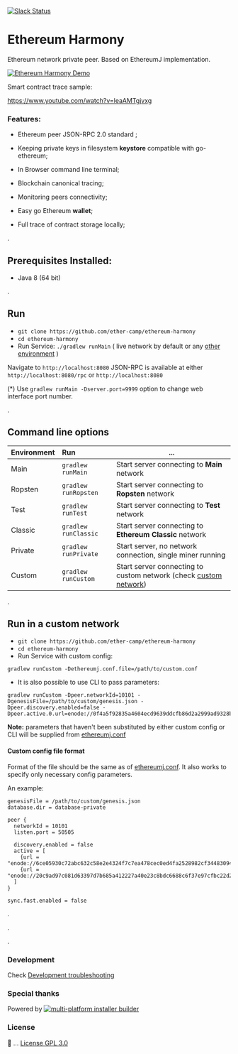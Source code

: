 

[![Slack Status](http://harmony-slack-ether-camp.herokuapp.com/badge.svg)](http://ether.camp) 


# Ethereum Harmony

Ethereum network private peer. Based on EthereumJ implementation. 


[![Ethereum Harmony Demo](http://i.imgur.com/zeJMQ94.png)](https://www.youtube.com/watch?v=3qASGOy3qrw )

Smart contract trace sample: 

https://www.youtube.com/watch?v=leaAMTgjvxg

 
### Features: 

 * Ethereum peer JSON-RPC 2.0 standard ;
 
 * Keeping private keys in filesystem **keystore** compatible with go-ethereum;
 
 * In Browser command line terminal;
 
 * Blockchain canonical tracing;   
 
 * Monitoring peers connectivity;
 
 * Easy go Ethereum **wallet**;
  
 * Full trace of contract storage locally; 

.

## Prerequisites Installed: 
 * Java 8 (64 bit)

.

## Run 

* `git clone https://github.com/ether-camp/ethereum-harmony`
* `cd ethereum-harmony`
* Run Service: `./gradlew runMain`  ( live network by default or any [other environment](#options) )

Navigate to `http://localhost:8080`
JSON-RPC is available at either `http://localhost:8080/rpc` or `http://localhost:8080`

(*) Use `gradlew runMain -Dserver.port=9999` option to change web interface port number.

.

## Command line options <a id="options"></a>

| Environment        | Run      | ... |
| ------------- |:-------------|------------- |
| Main      | `gradlew runMain` | Start server connecting to **Main** network |
| Ropsten      | `gradlew runRopsten` | Start server connecting to **Ropsten** network |
| Test      | `gradlew runTest`      | Start server connecting to **Test** network |
| Classic | `gradlew runClassic`      | Start server connecting to **Ethereum Classic** network |   
| Private | `gradlew runPrivate`      | Start server, no network connection, single miner running|    
| Custom | `gradlew runCustom`      | Start server connecting to custom network (check [custom network](#custom-network)) |

.

## Run in a custom network <a id="custom-network"></a>
* `git clone https://github.com/ether-camp/ethereum-harmony`
* `cd ethereum-harmony`
* Run Service with custom config: 
```
gradlew runCustom -Dethereumj.conf.file=/path/to/custom.conf
```
* It is also possible to use CLI to pass parameters: 
```
gradlew runCustom -Dpeer.networkId=10101 -DgenesisFile=/path/to/custom/genesis.json -Dpeer.discovery.enabled=false -Dpeer.active.0.url=enode://0f4a5f92835a4604ecd9639ddcfb86d2a2999ad9328bc088452efffe4a7c6cd0eaaef77c779dc56fc1d0f21cd578eeb92cb5@23.101.151.28:30303
```

**Note:** parameters that haven't been substituted by either custom config or CLI will be supplied from [ethereumj.conf](https://github.com/ethereum/ethereumj/blob/master/ethereumj-core/src/main/resources/ethereumj.conf)

#### Custom config file format
Format of the file should be the same as of [ethereumj.conf](https://github.com/ethereum/ethereumj/blob/master/ethereumj-core/src/main/resources/ethereumj.conf). It also works to specify only necessary config parameters.

An example: 
  ```
  genesisFile = /path/to/custom/genesis.json
  database.dir = database-private

  peer {
    networkId = 10101
    listen.port = 50505

    discovery.enabled = false
    active = [
      {url = "enode://6ce05930c72abc632c58e2e4324f7c7ea478cec0ed4fa2528982cf34483094e9cbc9216e7aa349691242576d552a2a56aaeae426c5303ded677ce455ba1acd9d@13.84.180.240:30303"}
      {url = "enode://20c9ad97c081d63397d7b685a412227a40e23c8bdc6688c6f37e97cfbc22d2b4d1db1510d8f61e6a8866ad7f0e17c02b14182d37ea7c3c8b9c2683aeb6b733a1@52.169.14.227:30303"}
    ]
  }

  sync.fast.enabled = false
  ```
.

.

.

### Development

Check [Development troubleshooting](https://github.com/ether-camp/ethereum-harmony/wiki/Development-troubleshooting)

### Special thanks

Powered by [![multi-platform installer builder](https://www.ej-technologies.com/images/product_banners/install4j_medium.png)](https://www.ej-technologies.com/products/install4j/overview.html)

### License

📜 ... [License GPL 3.0](https://github.com/ether-camp/ethereum-harmony/blob/master/LICENSE)
